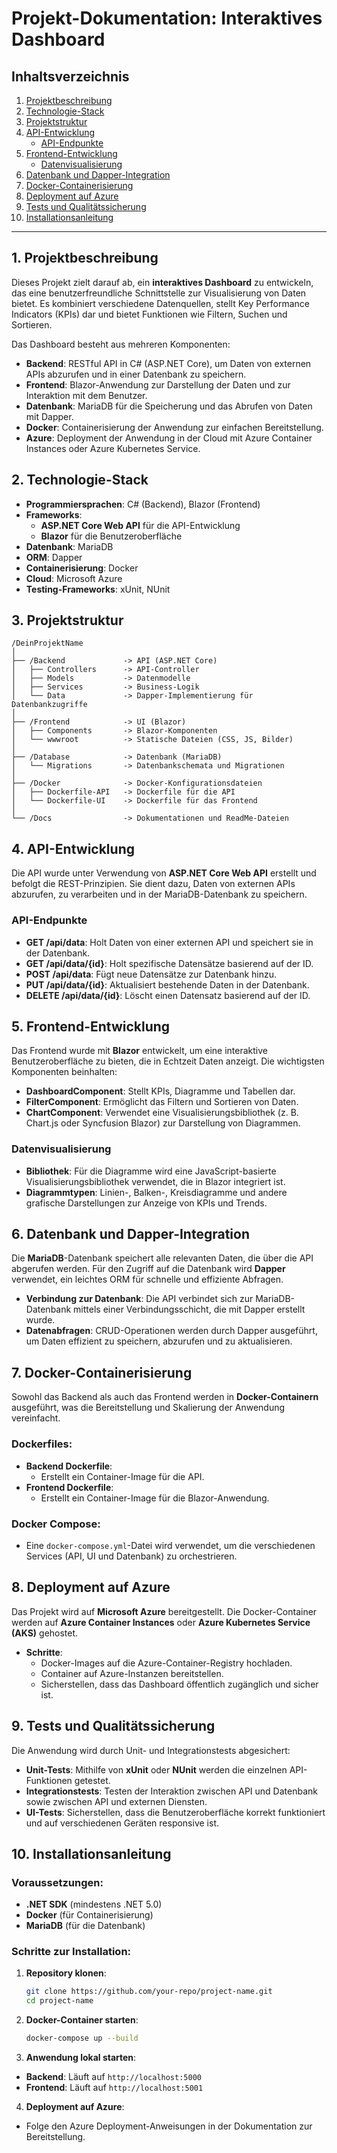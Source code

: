 ﻿# **Projekt-Dokumentation: Interaktives Dashboard**

## **Inhaltsverzeichnis**
1. [Projektbeschreibung](#projektbeschreibung)
2. [Technologie-Stack](#technologie-stack)
3. [Projektstruktur](#projektstruktur)
4. [API-Entwicklung](#api-entwicklung)
    - [API-Endpunkte](#api-endpunkte)
5. [Frontend-Entwicklung](#frontend-entwicklung)
    - [Datenvisualisierung](#datenvisualisierung)
6. [Datenbank und Dapper-Integration](#datenbank-und-dapper-integration)
7. [Docker-Containerisierung](#docker-containerisierung)
8. [Deployment auf Azure](#deployment-auf-azure)
9. [Tests und Qualitätssicherung](#tests-und-qualitätssicherung)
10. [Installationsanleitung](#installationsanleitung)

---

## **1. Projektbeschreibung** <a name="projektbeschreibung"></a>

Dieses Projekt zielt darauf ab, ein **interaktives Dashboard** zu entwickeln, das eine benutzerfreundliche Schnittstelle zur Visualisierung von Daten bietet. Es kombiniert verschiedene Datenquellen, stellt Key Performance Indicators (KPIs) dar und bietet Funktionen wie Filtern, Suchen und Sortieren.

Das Dashboard besteht aus mehreren Komponenten:
- **Backend**: RESTful API in C# (ASP.NET Core), um Daten von externen APIs abzurufen und in einer Datenbank zu speichern.
- **Frontend**: Blazor-Anwendung zur Darstellung der Daten und zur Interaktion mit dem Benutzer.
- **Datenbank**: MariaDB für die Speicherung und das Abrufen von Daten mit Dapper.
- **Docker**: Containerisierung der Anwendung zur einfachen Bereitstellung.
- **Azure**: Deployment der Anwendung in der Cloud mit Azure Container Instances oder Azure Kubernetes Service.

## **2. Technologie-Stack** <a name="technologie-stack"></a>

- **Programmiersprachen**: C# (Backend), Blazor (Frontend)
- **Frameworks**:
  - **ASP.NET Core Web API** für die API-Entwicklung
  - **Blazor** für die Benutzeroberfläche
- **Datenbank**: MariaDB
- **ORM**: Dapper
- **Containerisierung**: Docker
- **Cloud**: Microsoft Azure
- **Testing-Frameworks**: xUnit, NUnit

## **3. Projektstruktur** <a name="projektstruktur"></a>

```plaintext
/DeinProjektName
│
├── /Backend             -> API (ASP.NET Core)
│   ├── Controllers      -> API-Controller
│   ├── Models           -> Datenmodelle
│   ├── Services         -> Business-Logik
│   └── Data             -> Dapper-Implementierung für Datenbankzugriffe
│
├── /Frontend            -> UI (Blazor)
│   ├── Components       -> Blazor-Komponenten
│   └── wwwroot          -> Statische Dateien (CSS, JS, Bilder)
│
├── /Database            -> Datenbank (MariaDB)
│   └── Migrations       -> Datenbankschemata und Migrationen
│
├── /Docker              -> Docker-Konfigurationsdateien
│   ├── Dockerfile-API   -> Dockerfile für die API
│   └── Dockerfile-UI    -> Dockerfile für das Frontend
│
└── /Docs                -> Dokumentationen und ReadMe-Dateien
```

## **4. API-Entwicklung** <a name="api-entwicklung"></a>

Die API wurde unter Verwendung von **ASP.NET Core Web API** erstellt und befolgt die REST-Prinzipien. Sie dient dazu, Daten von externen APIs abzurufen, zu verarbeiten und in der MariaDB-Datenbank zu speichern.

### **API-Endpunkte** <a name="api-endpunkte"></a>

- **GET /api/data**: Holt Daten von einer externen API und speichert sie in der Datenbank.
- **GET /api/data/{id}**: Holt spezifische Datensätze basierend auf der ID.
- **POST /api/data**: Fügt neue Datensätze zur Datenbank hinzu.
- **PUT /api/data/{id}**: Aktualisiert bestehende Daten in der Datenbank.
- **DELETE /api/data/{id}**: Löscht einen Datensatz basierend auf der ID.

## **5. Frontend-Entwicklung** <a name="frontend-entwicklung"></a>

Das Frontend wurde mit **Blazor** entwickelt, um eine interaktive Benutzeroberfläche zu bieten, die in Echtzeit Daten anzeigt. Die wichtigsten Komponenten beinhalten:

- **DashboardComponent**: Stellt KPIs, Diagramme und Tabellen dar.
- **FilterComponent**: Ermöglicht das Filtern und Sortieren von Daten.
- **ChartComponent**: Verwendet eine Visualisierungsbibliothek (z. B. Chart.js oder Syncfusion Blazor) zur Darstellung von Diagrammen.

### **Datenvisualisierung** <a name="datenvisualisierung"></a>

- **Bibliothek**: Für die Diagramme wird eine JavaScript-basierte Visualisierungsbibliothek verwendet, die in Blazor integriert ist.
- **Diagrammtypen**: Linien-, Balken-, Kreisdiagramme und andere grafische Darstellungen zur Anzeige von KPIs und Trends.

## **6. Datenbank und Dapper-Integration** <a name="datenbank-und-dapper-integration"></a>

Die **MariaDB**-Datenbank speichert alle relevanten Daten, die über die API abgerufen werden. Für den Zugriff auf die Datenbank wird **Dapper** verwendet, ein leichtes ORM für schnelle und effiziente Abfragen.

- **Verbindung zur Datenbank**: Die API verbindet sich zur MariaDB-Datenbank mittels einer Verbindungsschicht, die mit Dapper erstellt wurde.
- **Datenabfragen**: CRUD-Operationen werden durch Dapper ausgeführt, um Daten effizient zu speichern, abzurufen und zu aktualisieren.

## **7. Docker-Containerisierung** <a name="docker-containerisierung"></a>

Sowohl das Backend als auch das Frontend werden in **Docker-Containern** ausgeführt, was die Bereitstellung und Skalierung der Anwendung vereinfacht.

### **Dockerfiles**:
- **Backend Dockerfile**:
  - Erstellt ein Container-Image für die API.
- **Frontend Dockerfile**:
  - Erstellt ein Container-Image für die Blazor-Anwendung.

### **Docker Compose**:
- Eine `docker-compose.yml`-Datei wird verwendet, um die verschiedenen Services (API, UI und Datenbank) zu orchestrieren.

## **8. Deployment auf Azure** <a name="deployment-auf-azure"></a>

Das Projekt wird auf **Microsoft Azure** bereitgestellt. Die Docker-Container werden auf **Azure Container Instances** oder **Azure Kubernetes Service (AKS)** gehostet.

- **Schritte**:
  - Docker-Images auf die Azure-Container-Registry hochladen.
  - Container auf Azure-Instanzen bereitstellen.
  - Sicherstellen, dass das Dashboard öffentlich zugänglich und sicher ist.

## **9. Tests und Qualitätssicherung** <a name="tests-und-qualitätssicherung"></a>

Die Anwendung wird durch Unit- und Integrationstests abgesichert:

- **Unit-Tests**: Mithilfe von **xUnit** oder **NUnit** werden die einzelnen API-Funktionen getestet.
- **Integrationstests**: Testen der Interaktion zwischen API und Datenbank sowie zwischen API und externen Diensten.
- **UI-Tests**: Sicherstellen, dass die Benutzeroberfläche korrekt funktioniert und auf verschiedenen Geräten responsive ist.

## **10. Installationsanleitung** <a name="installationsanleitung"></a>

### **Voraussetzungen**:
- **.NET SDK** (mindestens .NET 5.0)
- **Docker** (für Containerisierung)
- **MariaDB** (für die Datenbank)

### **Schritte zur Installation**:
1. **Repository klonen**:
   ```bash
   git clone https://github.com/your-repo/project-name.git
   cd project-name
   ```

2. **Docker-Container starten**:
    ```bash
   docker-compose up --build
   ```

3. **Anwendung lokal starten**:
- **Backend**: Läuft auf `http://localhost:5000`
- **Frontend**: Läuft auf `http://localhost:5001`

4. **Deployment auf Azure**:
- Folge den Azure Deployment-Anweisungen in der Dokumentation zur Bereitstellung.
